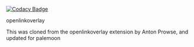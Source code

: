 
[![Codacy Badge](https://api.codacy.com/project/badge/Grade/503f2223e3454d769b7516d40cb6f66f)](https://app.codacy.com/manual/ThosRTanner/openlinkoverlay?utm_source=github.com&utm_medium=referral&utm_content=ThosRTanner/openlinkoverlay&utm_campaign=Badge_Grade_Settings)

openlinkoverlay

This was cloned from the openlinkoverlay extension by Anton Prowse, and updated for palemoon